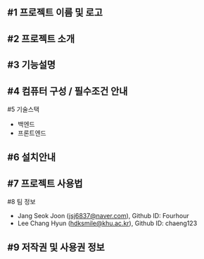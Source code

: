 #1 프로젝트 이름 및 로고
  - 
#2 프로젝트 소개
  - 
#3 기능설명
  - 
#4 컴퓨터 구성 / 필수조건 안내
  - 
#5 기술스택
  - 백엔드
  - 프론트엔드

#6 설치안내
  - 
#7 프로젝트 사용법
  - 
#8 팀 정보
  - Jang Seok Joon (jsj6837@naver.com), Github ID: Fourhour
  - Lee Chang Hyun (hdksmile@khu.ac.kr), Github ID: chaeng123

#9 저작권 및 사용권 정보
  - 
